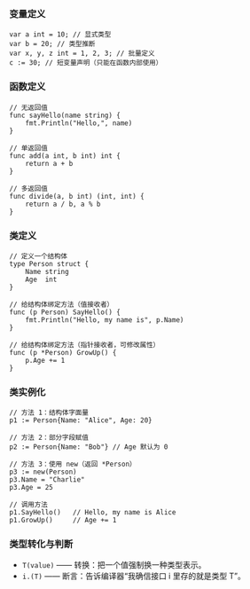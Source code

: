### 变量定义

```
var a int = 10; // 显式类型
var b = 20; // 类型推断
var x, y, z int = 1, 2, 3; // 批量定义
c := 30; // 短变量声明（只能在函数内部使用）
```

### 函数定义

```
// 无返回值
func sayHello(name string) {
    fmt.Println("Hello,", name)
}

// 单返回值
func add(a int, b int) int {
    return a + b
}

// 多返回值
func divide(a, b int) (int, int) {
    return a / b, a % b
}
```

### 类定义
```
// 定义一个结构体
type Person struct {
    Name string
    Age  int
}

// 给结构体绑定方法（值接收者）
func (p Person) SayHello() {
    fmt.Println("Hello, my name is", p.Name)
}

// 给结构体绑定方法（指针接收者，可修改属性）
func (p *Person) GrowUp() {
    p.Age += 1
}
```
### 类实例化
```
// 方法 1：结构体字面量
p1 := Person{Name: "Alice", Age: 20}

// 方法 2：部分字段赋值
p2 := Person{Name: "Bob"} // Age 默认为 0

// 方法 3：使用 new（返回 *Person）
p3 := new(Person)
p3.Name = "Charlie"
p3.Age = 25

// 调用方法
p1.SayHello()   // Hello, my name is Alice
p1.GrowUp()     // Age += 1
```

### 类型转化与判断
- `T(value)` —— 转换：把一个值强制换一种类型表示。
- `i.(T)` —— 断言：告诉编译器“我确信接口 i 里存的就是类型 T”。
